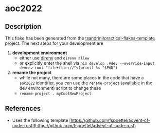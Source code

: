# aoc2022

## Description

This flake has been generated from the
[tsandrini/practical-flakes-template](https://github.com/tsandrini/practical-flakes-template/)
project. The next steps for your development are

1. **development environment**
    - either use [direnv](https://github.com/direnv/direnv) and `direnv allow`
    - or explicitly enter the shell via
      `nix develop .#dev --override-input devenv-root "file+file://"<(printf %s "$PWD")`
1. **rename the project**
    - while not many, there are some places in the code that have a `aoc2022`
      identifier, you can use the `rename-project` (available in the dev environment)
      script to change these
    - `rename-project . myCoolNewProject`

## References

-   Uses the following template [https://github.com/fspoettel/advent-of-code-rust](https://github.com/fspoettel/advent-of-code-rust)
